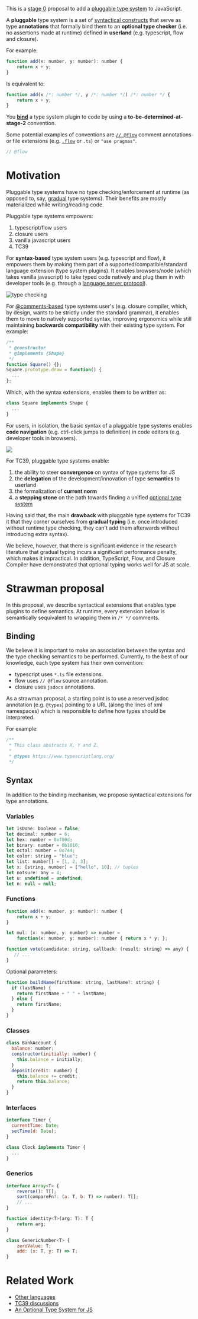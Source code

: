 This is a [stage 0](https://tc39.github.io/process-document/) proposal to add a [pluggable type system](http://bracha.org/pluggableTypesPosition.pdf) to JavaScript.

A **pluggable** type system is a set of [syntactical constructs](#syntax) that serve as type **annotations** that formally bind them to an **optional type checker** (i.e. no assertions made at runtime) defined in  **userland** (e.g. typescript, flow and closure).

For example:

```javascript
function add(x: number, y: number): number {
    return x + y;
}
```

Is equivalent to:

```javascript
function add(x /*: number */, y /*: number */) /*: number */ {
    return x + y;
}
```

You [**bind**](#binding) a type system plugin to code by using a **to-be-determined-at-stage-2** convention.

Some potential examples of conventions are [```// @flow```](https://flow.org/en/docs/usage/#toc-prepare-your-code-for-flow) comment annotations or file extensions (e.g. [```.flow```](https://github.com/facebook/flow/issues/1996#issuecomment-230919868) or ```.ts```) or ```"use pragmas"```.

```javascript
// @flow
```

# Motivation

Pluggable type systems have no type checking/enforcement at runtime (as opposed to, say, [gradual](http://code.sgo.to/proposal-optional-types/FAQ.html#sound-gradual-typing) type systems). Their benefits are mostly materialized while writing/reading code.

Pluggable type systems empowers:

1. typescript/flow users
1. closure users
1. vanilla javascript users
1. TC39

For **syntax-based** type system users (e.g. typescript and flow), it empowers them by making them part of a supported/compatible/standard language extension (type system plugins). It enables browsers/node (which takes vanilla javascript) to take typed code natively and plug them in with developer tools (e.g. through a [language server protocol](https://github.com/Microsoft/language-server-protocol)).

![type checking](browser.png)

For [@comments-based](http://usejsdoc.org/) type systems user's (e.g. closure compiler, which, by design, wants to be strictly under the standard grammar), it enables them to move to natively supported syntax, improving ergonomics while still maintaining **backwards compatibility** with their existing type system. For example:

```javascript
/**
 * @constructor
 * @implements {Shape}
 */
function Square() {};
Square.prototype.draw = function() {
  ...
};
```

Which, with the syntax extensions, enables them to be written as:

```javascript
class Square implements Shape {
  ...
}
```

For users, in isolation, the basic syntax of a pluggable type systems enables **code navigation** (e.g. ctrl-click jumps to definition) in code editors (e.g. developer tools in browsers).

![](https://code.visualstudio.com/assets/docs/editor/editingevolved/ctrlhover.png)

For TC39, pluggable type systems enable:

1. the ability to steer **convergence** on syntax of type systems for JS 
1. the **delegation** of the development/innovation of type **semantics** to userland
1. the formalization of **current norm**
1. a **stepping stone** on the path towards finding a unified [optional type system](http://code.sgo.to/proposal-optional-types/)

Having said that, the main **drawback** with pluggable type systems for TC39 it that they corner ourselves from **gradual typing** (i.e. once introduced without runtime type checking, they can't add them afterwards without introducing extra syntax).

We believe, however, that there is significant evidence in the research literature that gradual typing incurs a significant performance penalty, which makes it impractical. In addition, TypeScript, Flow, and Closure Compiler have demonstrated that optional typing works well for JS at scale.

# Strawman proposal

In this proposal, we describe syntactical extensions that enables type plugins to define semantics. At runtime, every extension below is semantically sequivalent to wrapping them in ```/* */``` comments.

## Binding

We believe it is important to make an association between the syntax and the type checking semantics to be performed. Currently, to the best of our knowledge, each type system has their own convention:

* typescript uses ```*.ts``` file extensions.
* flow uses ```// @flow``` source annotation.
* closure uses ```jsdocs``` annotations.

As a strawman proposal, a starting point is to use a reserved jsdoc annotation (e.g. ```@types```) pointing to a URL (along the lines of xml namespaces) which is responsible to define how types should be interpreted.

For example:

```javascript
/**
 * This class abstracts X, Y and Z.
 *
 * @types https://www.typescriptlang.org/
 */
```

## Syntax

In addition to the binding mechanism, we propose syntactical extensions for type annotations.

### Variables

```javascript
let isDone: boolean = false;
let decimal: number = 6;
let hex: number = 0xf00d;
let binary: number = 0b1010;
let octal: number = 0o744;
let color: string = "blue";
let list: number[] = [1, 2, 3];
let x: [string, number] = ["hello", 10]; // tuples
let notsure: any = 4;
let u: undefined = undefined;
let n: null = null;
```

### Functions

```javascript
function add(x: number, y: number): number {
    return x + y;
}

let mul: (x: number, y: number) => number =
    function(x: number, y: number): number { return x * y; };

function vote(candidate: string, callback: (result: string) => any) {  
   // ...  
}
```

Optional parameters:

```javascript
function buildName(firstName: string, lastName?: string) {
  if (lastName) {
    return firstName + " " + lastName;
  } else {
    return firstName;
  }
}
```

### Classes

```javascript
class BankAccount {  
  balance: number;  
  constructor(initially: number) {  
    this.balance = initially;  
  }  
  deposit(credit: number) {  
    this.balance += credit;  
    return this.balance;  
  }  
}
```

### Interfaces

```javascript
interface Timer {
  currentTime: Date;
  setTime(d: Date);
}

class Clock implements Timer {
  ...
}
```

### Generics

```javascript
interface Array<T> {  
    reverse(): T[];  
    sort(compareFn?: (a: T, b: T) => number): T[];  
    // ...   
}

function identity<T>(arg: T): T {
    return arg;
}

class GenericNumber<T> {
    zeroValue: T;
    add: (x: T, y: T) => T;
}
```

# Related Work

* [Other languages](http://code.sgo.to/proposal-optional-types/FAQ.html#other-languages)
* [TC39 discussions](http://code.sgo.to/proposal-optional-types/FAQ.html#tc39-discussions)
* [An Optional Type System for JS](http://code.sgo.to/proposal-optional-types/)
